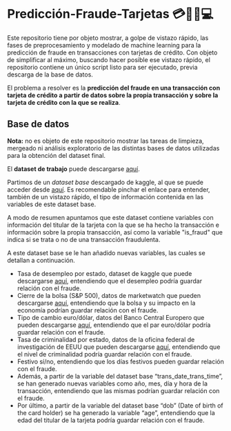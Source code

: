 # Predicción-Fraude-Tarjetas 💳🕵️‍♂️💻

Este repositorio tiene por objeto mostrar, a golpe de vistazo rápido, las fases de preprocesamiento y modelado de machine learning para la predicción de fraude en transacciones con tarjetas de crédito.
Con objeto de simplificar al máximo, buscando hacer posible ese vistazo rápido, el repositorio contiene un único script listo para ser ejecutado, previa descarga de la base de datos.

El problema a resolver es la **predicción del fraude en una transacción con tarjeta de crédito a partir de datos sobre la propia transacción y sobre la tarjeta de crédito con la que se realiza**.

## Base de datos
**Nota:** no es objeto de este repositorio mostrar las tareas de limpieza, mergeado ni análisis exploratorio de las distintas bases de datos utilizadas para la obtención del dataset final.

El **dataset de trabajo** puede descargarse [aquí](https://drive.google.com/file/d/1CSqUq_aPHoFNEbhUoD7RR7N1ybD8rOYV/view).

Partimos de un _dataset base_ descargado de kaggle, al que se puede acceder desde [aquí](https://www.kaggle.com/datasets/dermisfit/fraud-transactions-dataset). Es recomendable pinchar el enlace para entender, también de un vistazo rápido, el tipo de información contenida en las variables de este dataset base.

A modo de resumen apuntamos que este dataset contiene variables con información del titular de la tarjeta con la que se ha hecho la transacción e información sobre la propia transacción, así como la variable "is_fraud" que indica si se trata o no de una transacción fraudulenta.

A este dataset base se le han añadido nuevas variables, las cuales se detallan a continuación.
+ Tasa de desempleo por estado, dataset de kaggle que puede descargarse [aquí](https://www.kaggle.com/datasets/justin2028/unemployment-in-america-per-us-state), entendiendo que el desempleo podría guardar relación con el fraude.
+ Cierre de la bolsa (S&P 500), datos de marketwatch que pueden descargarse [aquí](https://www.marketwatch.com/investing/index/spx/download-data), entendiendo que la bolsa y su impacto en la economía podrían guardar relación con el fraude.
+ Tipo de cambio euro/dólar, datos del Banco Central Europero que pueden descargarse [aquí](https://data.ecb.europa.eu/data/datasets/EXR/EXR.D.USD.EUR.SP00.A), entendiendo que el par euro/dólar podría guardar relación con el fraude.
+ Tasa de criminalidad por estado, datos de la oficina federal de investigación de EEUU que pueden descargarse [aquí](https://cde.ucr.cjis.gov/LATEST/webapp/#/pages/explorer/crime/crime-trend), entendiendo que el nivel de criminalidad podría guardar relación con el fraude.
+ Festivo sí/no, entendiendo que los días festivos pueden guardar relación con el fraude.
+ Además, a partir de la variable del dataset base “trans_date_trans_time”, se han generado nuevas variables como año, mes, día y hora de la transacción, entendiendo que las mismas podrían guardar relación con el fraude.
+ Por último, a partir de la variable del dataset base “dob” (Date of birth of the card holder) se ha generado la variable “age”, entendiendo que la edad del titular de la tarjeta podría guardar relación con el fraude.
